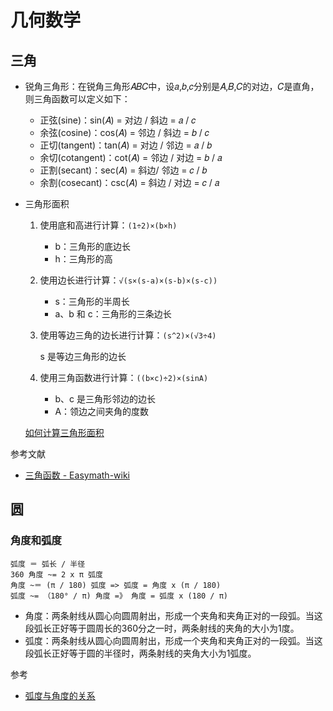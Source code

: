 # 几何数学

## 三角

- 锐角三角形：在锐角三角形𝐴𝐵𝐶中，设𝑎,𝑏,𝑐分别是𝐴,𝐵,𝐶的对边，𝐶是直角，则三角函数可以定义如下：

    - 正弦(sine)：sin(𝐴) = 对边 / 斜边 = 𝑎 / 𝑐
    - 余弦(cosine)：cos(𝐴) = 邻边 / 斜边 = 𝑏 / 𝑐
    - 正切(tangent)：tan(𝐴) = 对边 / 邻边 = 𝑎 / 𝑏
    - 余切(cotangent)：cot(𝐴) = 邻边 / 对边 = 𝑏 / 𝑎
    - 正割(secant)：sec(𝐴) = 斜边/ 邻边 = 𝑐 / 𝑏
    - 余割(cosecant)：csc(𝐴) = 斜边 / 对边 = 𝑐 / 𝑎

- 三角形面积

    1. 使用底和高进行计算：`(1÷2)×(b×h)`

        - b：三角形的底边长
        - h：三角形的高

    2. 使用边长进行计算：`√(s×(s-a)×(s-b)×(s-c))`

        - s：三角形的半周长
        - a、b 和 c：三角形的三条边长

    3. 使用等边三角的边长进行计算：`(s^2)×(√3÷4)`
    
        s 是等边三角形的边长
    
    4. 使用三角函数进行计算：`((b×c)÷2)×(sinA)`

        - b、c 是三角形邻边的边长
        - A：领边之间夹角的度数
    
    [如何计算三角形面积](https://zh.wikihow.com/%E8%AE%A1%E7%AE%97%E4%B8%89%E8%A7%92%E5%BD%A2%E9%9D%A2%E7%A7%AF)

参考文献

- [三角函数 - Easymath-wiki](https://easymath-wiki.org/%E5%88%9D%E7%AD%89%E6%95%B0%E5%AD%A6/%E4%B8%89%E8%A7%92%E5%87%BD%E6%95%B0/01%E4%B8%89%E8%A7%92%E5%87%BD%E6%95%B0%E7%AE%80%E4%BB%8B/)

## 圆

### 角度和弧度

```
弧度 ＝ 弧长 / 半径
360 角度 ~= 2 x π 弧度
角度 ~＝ (π / 180) 弧度 => 弧度 = 角度 x (π / 180)
弧度 ~= （180° / π) 角度 =》 角度 = 弧度 x (180 / π)
```

- 角度：两条射线从圆心向圆周射出，形成一个夹角和夹角正对的一段弧。当这段弧长正好等于圆周长的360分之一时，两条射线的夹角的大小为1度。
- 弧度：两条射线从圆心向圆周射出，形成一个夹角和夹角正对的一段弧。当这段弧长正好等于圆的半径时，两条射线的夹角大小为1弧度。

参考

- [弧度与角度的关系](https://www.jianshu.com/p/2823a0b18278)
